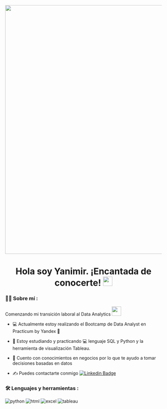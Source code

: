 <div id="header" align="center">
  <img src="https://github.com/YanimirSalazar/yanimirsalazar/assets/125751316/650c8f2c-9dd5-4243-9054-3b8fceb8dac5" width="800"/>
</div>
<div id="badges" align="center">
<img src="https://visitor-badge-reloaded.herokuapp.com/badge?page_id=noelianav91.noelianav91&color=00cf00" alt=""/>
  <h1>
  Hola soy Yanimir. ¡Encantada de conocerte!
  <img src="https://media.giphy.com/media/hvRJCLFzcasrR4ia7z/giphy.gif" width="30px"/>
</h1>

 <div id="header" align="left">

### :woman_technologist: Sobre mí :
   Comenzando mi transición laboral al Data Analytics <img src="https://media.giphy.com/media/WUlplcMpOCEmTGBtBW/giphy.gif" width="30">
   * :computer: Actualmente estoy realizando el Bootcamp de Data Analyst en Practicum by Yandex :muscle:

* :seedling: Estoy estudiando y practicando :computer: lenguaje SQL y Python y la herramienta de visualización Tableau.

* 🚀 Cuento con conocimientos en negocios por lo que te ayudo a tomar decisiones basadas en datos 

* ✍️ Puedes contactarte conmigo [![Linkedin Badge](https://img.shields.io/badge/-Yanimir-blue?style=flat&logo=Linkedin&logoColor=white)](https://www.linkedin.com/in/yanimirsalazar/)
   
### :hammer_and_wrench: Lenguajes y herramientas :
   <div id="header" align="left">
    <img src="https://img.shields.io/badge/Python-3776AB?style=for-the-badge&logo=python&logoColor=white" alt="python"/>
  </a>
    <img src="https://img.shields.io/badge/HTML-239120?style=for-the-badge&logo=html5&logoColor=white" alt="html"/>
  </a>
 <img src="https://img.shields.io/badge/Microsoft_Excel-217346?style=for-the-badge&logo=microsoft-excel&logoColor=white" alt="excel"/>
  </a>
 <img src="https://img.shields.io/badge/Tableau-E97627?style=for-the-badge&logo=Tableau&logoColor=white" alt="tableau"/>
  </a>

</div>
